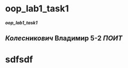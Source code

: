 # oop_lab1_task1
##### oop_lab1_task1
*Колесникович* **Владимир** 5-2 _ПОИТ_
---------
**sdfsdf**
=========
